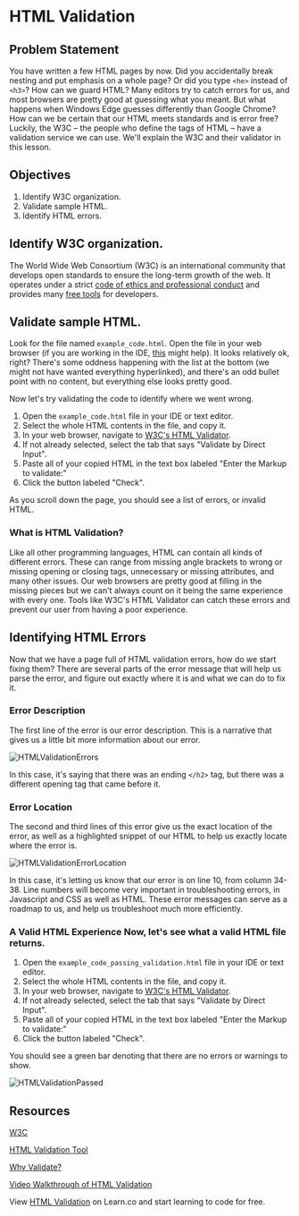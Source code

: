 # HTML Validation
## Problem Statement

You have written a few HTML pages by now. Did you accidentally break nesting and
put emphasis on a whole page? Or did you type `<he>` instead of `<h3>`? How can
we guard HTML? Many editors try to catch errors for us, and most browsers are
pretty good at guessing what you meant. But what happens when Windows Edge
guesses differently than Google Chrome? How can we be certain that our HTML
meets standards and is error free? Luckily, the W3C – the people who define the
tags of HTML – have a validation service we can use. We'll explain the W3C and
their validator in this lesson.

## Objectives
1. Identify W3C organization.
2. Validate sample HTML.
3. Identify HTML errors.

## Identify W3C organization.

The World Wide Web Consortium (W3C) is an international community that develops
open standards to ensure the long-term growth of the web. It operates under a
strict [code of ethics and professional
conduct](https://www.w3.org/Consortium/cepc/) and provides many [free
tools](https://www.w3.org/developers/tools/) for developers.

## Validate sample HTML.

Look for the file named `example_code.html`. Open the file in your web browser
(if you are working in the IDE,
[this](http://help.learn.co/the-learn-ide/common-ide-questions/viewing-html-pages-in-the-learn-ide)
might help). It looks relatively ok, right? There's some oddness happening with
the list at the bottom (we might not have wanted everything hyperlinked), and
there's an odd bullet point with no content, but everything else looks pretty good.

Now let's try validating the code to identify where we went wrong.
1. Open the `example_code.html` file in your IDE or text editor.
2. Select the whole HTML contents in the file, and copy it.
3. In your web browser, navigate to [W3C's
HTML Validator](https://validator.w3.org/#validate_by_input).
4. If not already selected, select the tab that says "Validate by Direct Input".
5. Paste all of your copied HTML in the text box labeled "Enter the Markup to validate:"
6. Click the button labeled "Check".

As you scroll down the page, you should see a list of errors, or invalid HTML.

### What is HTML Validation?
Like all other programming languages, HTML can contain all kinds of different
errors. These can range from missing angle brackets to wrong or missing opening
or closing tags, unnecessary or missing attributes, and many other issues. Our
web browsers are pretty good at filling in the missing pieces but we can't
always count on it being the same experience with every one. Tools like W3C's
HTML Validator can catch these errors and prevent our user from having a poor
experience.

## Identifying HTML Errors

Now that we have a page full of HTML validation errors, how do we start fixing
them? There are several parts of the error message that will help us parse the
error, and figure out exactly where it is and what we can do to fix it.

### Error Description
The first line of the error is our error description. This is a narrative that
gives us a little bit more information about our error.

![HTMLValidationErrors](https://s3.amazonaws.com/learn-verified/html-error-description.png)

In this case, it's saying that there was an ending `</h2>` tag, but there was a
different opening tag that came before it.

### Error Location
The second and third lines of this error give us the exact location of the
error, as well as a highlighted snippet of our HTML to help us exactly locate
where the error is.

![HTMLValidationErrorLocation](https://s3.amazonaws.com/learn-verified/html-error-location.png)

In this case, it's letting us know that our error is on line 10, from column
34-38. Line numbers will become very important in troubleshooting errors, in
Javascript and CSS as well as HTML. These error messages can serve as a roadmap
to us, and help us troubleshoot much more efficiently.

### A Valid HTML Experience  Now, let's see what a valid HTML file returns.

1. Open the `example_code_passing_validation.html` file in your IDE or text
editor.
2. Select the whole HTML contents in the file, and copy it.
3. In your web browser, navigate to [W3C's HTML
Validator](https://validator.w3.org/#validate_by_input).
4. If not already selected, select the tab that says "Validate by Direct Input".
5. Paste all of your copied HTML in the text box labeled "Enter the Markup to
validate:"
6. Click the button labeled "Check".

You should see a green bar denoting that there are no errors or warnings to
show.

![HTMLValidationPassed](https://s3.amazonaws.com/learn-verified/html-passing-validation.png)

## Resources
[W3C](https://www.w3.org/)

[HTML Validation Tool](https://validator.w3.org/)

[Why Validate?](https://validator.w3.org/docs/why.html)

[Video Walkthrough of HTML Validation](https://www.youtube.com/watch?v=nYglnxMUixM)

<p data-visibility='hidden'>View <a
href='https://learn.co/lessons/html-validation' title='HTML Validation'>HTML
Validation</a> on Learn.co and start learning to code for free.</p>
